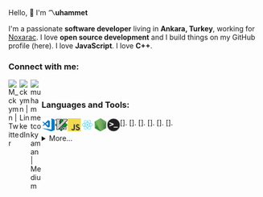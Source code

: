 
Hello, 👋 I'm **〽uhammet**

I'm a passionate **software developer** living in **Ankara, Turkey**, working for [Noxarac](https://noxarac.com).
I love **open source development** and I build things on my GitHub profile (here).
I love **JavaScript**.
I love **C++**.

### Connect with me:

[<img align="left" alt="M_ckymn | Twitter" width="22px" src="https://cdn.jsdelivr.net/npm/simple-icons@v3/icons/twitter.svg" />][twitter]
[<img align="left" alt="ckymn | LinkedIn" width="22px" src="https://cdn.jsdelivr.net/npm/simple-icons@v3/icons/linkedin.svg" />][linkedin]
[<img align="left" alt="muhammetcokyaman | Medium" width="22px" src="https://cdn.jsdelivr.net/npm/simple-icons@v3/icons/medium.svg" />][medium]

<br />

### Languages and Tools:

[<img align="left" alt="Visual Studio Code" width="26px" src="https://raw.githubusercontent.com/github/explore/80688e429a7d4ef2fca1e82350fe8e3517d3494d/topics/visual-studio-code/visual-studio-code.png" />].
[<img align="left" alt="Vim" width="26px" 
src="https://raw.githubusercontent.com/github/explore/80688e429a7d4ef2fca1e82350fe8e3517d3494d/topics/vim/vim.png" />].
[<img align="left" alt="JavaScript" width="26px" src="https://raw.githubusercontent.com/github/explore/80688e429a7d4ef2fca1e82350fe8e3517d3494d/topics/javascript/javascript.png" />].
[<img align="left" alt="React" width="26px"
src="https://raw.githubusercontent.com/github/explore/80688e429a7d4ef2fca1e82350fe8e3517d3494d/topics/react/react.png" />].
[<img align="left" alt="Node.js" width="26px" src="https://raw.githubusercontent.com/github/explore/80688e429a7d4ef2fca1e82350fe8e3517d3494d/topics/nodejs/nodejs.png" />].
[<img align="left" alt="GitHub" width="26px" src="https://raw.githubusercontent.com/github/explore/80688e429a7d4ef2fca1e82350fe8e3517d3494d/topics/terminal/terminal.png" />].


<details>
  <summary>More...</summary>
  <img src="https://github-readme-stats.vercel.app/api?username=ckymn&show_icons=true&count_private=true&theme=dark" />
</details>

[twitter]: https://twitter.com/m_ckymn
[instagram]: https://instagram.com/m_ckymn
[linkedin]: https://linkedin.com/in/ckymn
[medium]: https://cokyamanmuhammet.medium.com/

